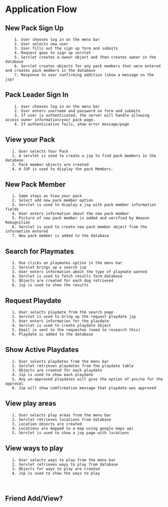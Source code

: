 # Application Flow

## New Pack Sign Up
        1. User chooses log in on the menu bar
        2. User selects new user
        3. User fills out the sign up form and submits
        4. Request goes to sign up servlet
        5. Servlet creates a owner object and then creates owner in the database
        6. Servlet creates objects for any pack members that were entered and creates pack members in the database
        7. Response to user confirming addition (show a message on the jsp)

## Pack Leader Sign In
        1. User chooses log in on the menu bar
        2. User enters username and password on form and submits
        3. If user is authenticated, the server will handle allowing access owner information/your pack page. 
        4. If authentication fails, show error message/page

## View your Pack       
       1. User selects Your Pack              
       2. A servlet is used to create a jsp to find pack members in the database              
       3. Pack member objects are created              
       4. A JSP is used to display the pack Members. 
       
## New Pack Member
       1. Same steps as View your pack
       2. Select add new pack member option
       3. Servlet is used to display a jsp with pack member information fields
       4. User enters information about the new pack member
       5. Picture of new pack member is added and verified by Amazon Rekognition
       6. Servlet is used to create new pack member object from the information entered
       7. New pack member is added to the database   

## Search for Playmates
       1. Use clicks on playmates option in the menu bar
       2. Servlet brings up a search jsp
       3. User enters information about the type of playmate wanted
       4. Servlet is used to fetch results form database
       5. Objects are created for each dog retrieved
       6. Jsp is used to show the results

## Request Playdate
       1. User selects playmate from the search page
       2. Servlet is used to bring up the request playdate jsp
       3. User enters information for the playdate
       4. Servlet is used to create playdate object
       5. Email is sent to the requestee (need to research this)
       6. Playdate is added to the database

## Show Active Playdates
       1. User selects playdates from the menu bar
       2. Servlet retrieves playdates from the playdate table
       3. Objects are created for each playdate
       4. Jsp is used to show each playdate
       5. Any un-approved playdates will give the option of yes/no for the approval
       6. Jsp will show comfirmation message that playdate was approved

## View play areas
       1. User selects play areas from the menu bar
       2. Servlet retrieves locations from database
       3. Location objects are created
       4. Locations are mapped to a map using google maps api
       5. Servlet is used to show a jsp page with locations

## View ways to play
       1. User selects ways to play from the menu bar
       2. Servlet retrieves ways to play from database
       3. Objects for ways to play are created
       4. Jsp is used to show the ways to play
       
## Friend Add/View?  
